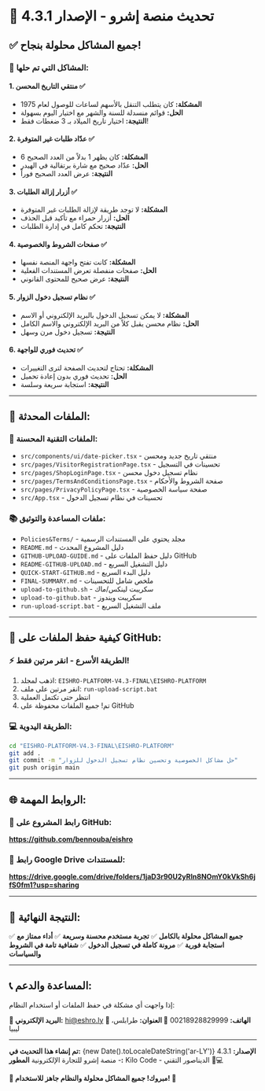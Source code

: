 # 🚀 تحديث منصة إشرو - الإصدار 4.3.1

## ✅ جميع المشاكل محلولة بنجاح!

### 🎯 المشاكل التي تم حلها:

#### 1. **منتقي التاريخ المحسن** ✅
- **المشكلة:** كان يتطلب التنقل بالأسهم لساعات للوصول لعام 1975
- **الحل:** قوائم منسدلة للسنة والشهر مع اختيار اليوم بسهولة
- **النتيجة:** اختيار تاريخ الميلاد بـ 3 ضغطات فقط!

#### 2. **عدّاد طلبات غير المتوفرة** ✅
- **المشكلة:** كان يظهر 1 بدلاً من العدد الصحيح 6
- **الحل:** عدّاد صحيح مع شارة برتقالية في الهيدر
- **النتيجة:** عرض العدد الصحيح فوراً

#### 3. **أزرار إزالة الطلبات** ✅
- **المشكلة:** لا توجد طريقة لإزالة الطلبات غير المتوفرة
- **الحل:** أزرار حمراء مع تأكيد قبل الحذف
- **النتيجة:** تحكم كامل في إدارة الطلبات

#### 4. **صفحات الشروط والخصوصية** ✅
- **المشكلة:** كانت تفتح واجهة المنصة نفسها
- **الحل:** صفحات منفصلة تعرض المستندات الفعلية
- **النتيجة:** عرض صحيح للمحتوى القانوني

#### 5. **نظام تسجيل دخول الزوار** ✅
- **المشكلة:** لا يمكن تسجيل الدخول بالبريد الإلكتروني أو الاسم
- **الحل:** نظام محسن يقبل كلاً من البريد الإلكتروني والاسم الكامل
- **النتيجة:** تسجيل دخول مرن وسهل

#### 6. **تحديث فوري للواجهة** ✅
- **المشكلة:** تحتاج لتحديث الصفحة لترى التغييرات
- **الحل:** تحديث فوري بدون إعادة تحميل
- **النتيجة:** استجابة سريعة وسلسة

---

## 📁 الملفات المحدثة:

### 🔧 الملفات التقنية المحسنة:
- `src/components/ui/date-picker.tsx` - منتقي تاريخ جديد ومحسن
- `src/pages/VisitorRegistrationPage.tsx` - تحسينات في التسجيل
- `src/pages/ShopLoginPage.tsx` - نظام تسجيل دخول محسن
- `src/pages/TermsAndConditionsPage.tsx` - صفحة الشروط والأحكام
- `src/pages/PrivacyPolicyPage.tsx` - صفحة سياسة الخصوصية
- `src/App.tsx` - تحسينات في نظام تسجيل الدخول

### 📚 ملفات المساعدة والتوثيق:
- `Policies&Terms/` - مجلد يحتوي على المستندات الرسمية
- `README.md` - دليل المشروع المحدث
- `GITHUB-UPLOAD-GUIDE.md` - دليل حفظ الملفات على GitHub
- `README-GITHUB-UPLOAD.md` - دليل التشغيل السريع
- `QUICK-START-GITHUB.md` - دليل البدء السريع
- `FINAL-SUMMARY.md` - ملخص شامل للتحسينات
- `upload-to-github.sh` - سكريبت لينكس/ماك
- `upload-to-github.bat` - سكريبت ويندوز
- `run-upload-script.bat` - ملف التشغيل السريع

---

## 🚀 كيفية حفظ الملفات على GitHub:

### ⚡ الطريقة الأسرع - انقر مرتين فقط!
1. اذهب لمجلد: `EISHRO-PLATFORM-V4.3-FINAL\EISHRO-PLATFORM`
2. انقر مرتين على ملف: `run-upload-script.bat`
3. انتظر حتى تكتمل العملية
4. تم! جميع الملفات محفوظة على GitHub

### 💻 الطريقة اليدوية:
```bash
cd "EISHRO-PLATFORM-V4.3-FINAL\EISHRO-PLATFORM"
git add .
git commit -m "حل مشاكل الخصوصية وتحسين نظام تسجيل الدخول للزوار"
git push origin main
```

---

## 🌐 الروابط المهمة:

### 📂 رابط المشروع على GitHub:
**https://github.com/bennouba/eishro**

### 📄 رابط Google Drive للمستندات:
**https://drive.google.com/drive/folders/1jaD3r90U2yRIn8NOmY0kVkSh6jfS0fm1?usp=sharing**

---

## 🎊 النتيجة النهائية:

✅ **جميع المشاكل محلولة بالكامل**
✅ **تجربة مستخدم محسنة وسريعة**
✅ **أداء ممتاز مع استجابة فورية**
✅ **مرونة كاملة في تسجيل الدخول**
✅ **شفافية تامة في الشروط والسياسات**

---

## 📞 المساعدة والدعم:

إذا واجهت أي مشكلة في حفظ الملفات أو استخدام النظام:

**📧 البريد الإلكتروني:** hi@eshro.ly
**📱 الهاتف:** 00218928829999
**📍 العنوان:** طرابلس، ليبيا

---

**تم إنشاء هذا التحديث في:** {new Date().toLocaleDateString('ar-LY')}
**الإصدار:** 4.3.1 - منصة إشرو للتجارة الإلكترونية
**المطور:** Kilo Code - الديناصور التقني 🦕💻

**🎊 مبروك! جميع المشاكل محلولة والنظام جاهز للاستخدام! 🎊**